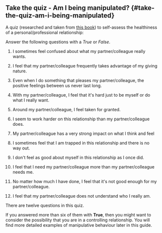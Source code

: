 ## Take the quiz - Am I being manipulated? {#take-the-quiz-am-i-being-manipulated}

A quiz \(researched and taken from [this book](https://www.amazon.co.uk/Whos-Pulling-Your-Strings-Manipulation/dp/0071446729)\) to self-assess the healthiness of a personal/professional relationship:



Answer the following questions with a _True_ or _False_.

1. I sometimes feel confused about what my partner/colleague really wants.

2. I feel that my partner/colleague frequently takes advantage of my giving nature.

3. Even when I do something that pleases my partner/colleague, the positive feelings between us never last long.

4. With my partner/colleague, I feel that it's hard just to be myself or do what I really want.

5. Around my partner/colleague, I feel taken for granted.

6. I seem to work harder on this relationship than my partner/colleague does.

7. My partner/colleague has a very strong impact on what I think and feel

8. I sometimes feel that I am trapped in this relationship and there is no way out.

9. I don't feel as good about myself in this relationship as I once did.

10. I feel that I need my partner/colleague more than my partner/colleague needs me.

11. No matter how much I have done, I feel that it's not good enough for my partner/colleague.

12. I feel that my partner/colleague does not understand who I really am.



There are twelve questions in this quiz. 

If you answered more than six of them with **True**, then you might want to consider the possibility that you are in a controlling relationship. You will find more detailed examples of manipulative behaviour later in this guide.

